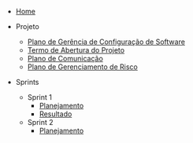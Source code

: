 - [Home](/)

- Projeto
  - [Plano de Gerência de Configuração de Software](assets/docs/Plano_de_Gerencia_de_Configuracao_de_Software.md)
  - [Termo de Abertura do Projeto](assets/docs/Termo_de_Abertura_do_Projeto.md)
  - [Plano de Comunicação](assets/docs/Plano_de_Comunicacao.md)
  - [Plano de Gerenciamento de Risco](assets/docs/Plano_de_Gerenciamento_de_Riscos.md)
- Sprints
  - Sprint 1
    - [Planejamento](sprints/sprint1/planejamento)
    - [Resultado](sprints/sprint1/resultado)
  - Sprint 2
    - [Planejamento](sprints/sprint2/planejamento)
